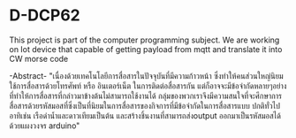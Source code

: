 # D-DCP62
This project is part of the computer programming subject. We are working on Iot device that capable of getting payload from mqtt and translate it into CW morse code

   -Abstract- 
   "เนื่องด้วยเทคโนโลยีการสื่อสารในปัจจุบันที่มีความก้าวหน้า ซึ่งทำให้คนส่วนใหญ่นิยมใช้การสื่อสารด้วยโทรศัพท์ 
หรือ อินเตอร์เน็ต ในการติดต่อสื่อสารกัน แต่ก็อาจจะมีข้อจำกัดหลายๆอย่างที่ทำให้การสื่อสารที่กล่าวมาข้างต้นไม่สามารถใช้งานได้ 
กลุ่มของพวกเราจึงมีความสนใจที่จะศึกษาการสื่อสารด้วยรหัสมอสที่ซึ่งเป็นที่นิยมในการสื่อสารของกิจการที่มีข้อจำกัดในการสื่อสารแบบ
ปกติทั่วไป อาทิเช่น เรือดำน้ำและดาวเทียมเป็นต้น และสร้างชิ้นงานที่สามารถส่งoutput ออกมาเป็นรหัสมอสได้ด้วยแผงวงจร arduino"
